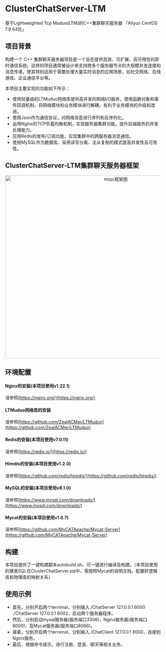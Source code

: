 # ClusterChatServer-LTM
基于Lightweighted Tcp Muduo(LTM)的C++集群聊天服务器   「Aliyun CentOS 7.9 64位」

## 项目背景
构建一个 C++ 集群聊天服务器项目是一个旨在提供高效、可扩展、高可用性的即时通信系统。这样的项目通常被设计来支持跨多个服务器节点的大规模并发连接和消息传递，使其特别适用于需要处理大量实时消息的应用场景，如社交网络、在线游戏、企业通信平台等。

本项目主要实现的功能如下所示：
* 使用轻量级的LTMuduo网络库提供高并发的网络I/O服务，使用函数对象和事件回调机制，将网络模块和业务模块进行解耦，有利于业务模块的升级和改进。
* 使用Json作为通信协议，对网络消息进行序列和反序列化。
* 运用Nginx的TCP负载均衡机制，实现服务器集群功能，提升后端服务的并发处理能力。
* 应用Redis的发布/订阅功能，实现集群中的跨服务器消息通信。
* 使用MySQL作为数据库，采用读写分离、主从复制的模式提高并发性及可用性。

## ClusterChatServer-LTM集群聊天服务器框架
<div align="middle">
<img width="700" height="590" alt="mrpc框架图" src="https://github.com/ZealACMer/ClusterChatServer-LTM/assets/16794553/8d5b5587-0304-44d5-9ae6-a40bc2bf13d6">
</div>
                        
## 环境配置
#### Nginx的安装(本项目使用v1.22.1)
请参照[https://nginx.org/](https://nginx.org/)

#### LTMuduo网络库的安装
请参照[https://github.com/ZealACMer/LTMuduo](https://github.com/ZealACMer/LTMuduo)

#### Redis的安装(本项目使用v7.0.11)
请参照[https://redis.io/](https://redis.io/)

#### Hiredis的安装(本项目使用v1.2.0)
请参照[https://github.com/redis/hiredis/](https://github.com/redis/hiredis/)

#### MySQL的安装(本项目使用v8.1.0)
请参照[https://www.mysql.com/downloads/](https://www.mysql.com/downloads/)

#### Mycat的安装(本项目使用v1.6.7)
请参照[https://github.com/MyCATApache/Mycat-Server](https://github.com/MyCATApache/Mycat-Server)

## 构建
本项目提供了一键构建脚本autobuild.sh，可一键进行编译及构建。（本项目使用的建表SQL在ClusterChatServer.sql中，需按照Mycat的说明文档，配置好逻辑库和物理库的映射关系）

## 使用示例
- 首先，分别开启两个ternimal，分别输入./ChatServer 127.0.0.1 6000 ./ChatServer 127.0.0.1 6002，启动两个服务器程序。
- 然后，分别启动mysql服务器(服务端口3306)，Nginx服务器(服务端口8000)，及Mycat服务器(服务端口8066)。
- 接着，分别开启两个ternimal，分别输入./ChatClient 127.0.0.1 8000，连接到Nginx服务。
- 最后，根据命令提示，进行注册、登录、聊天等相关业务。
